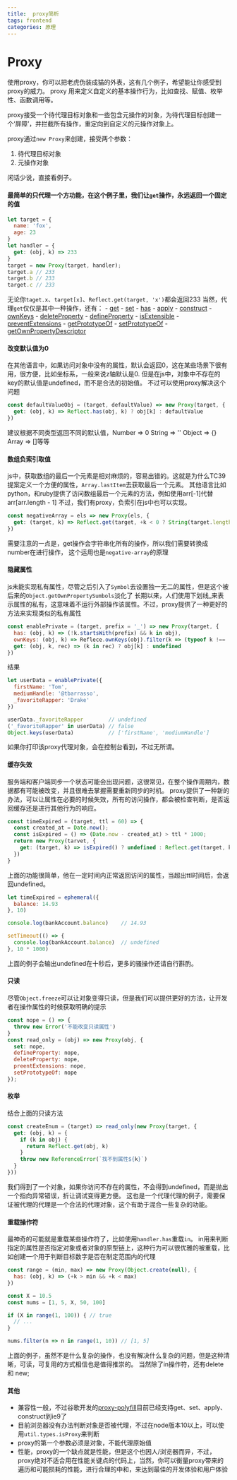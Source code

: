 ```yaml
---
title:  proxy简析
tags: frontend
categories: 原理
---
```


# Proxy

使用proxy，你可以把老虎伪装成猫的外表，这有几个例子，希望能让你感受到proxy的威力。
proxy 用来定义自定义的基本操作行为，比如查找、赋值、枚举性、函数调用等。

proxy接受一个待代理目标对象和一些包含元操作的对象，为待代理目标创建一个‘屏障’，并拦截所有操作，重定向到自定义的元操作对象上。

proxy通过```new Proxy```来创建，接受两个参数：
1. 待代理目标对象
2. 元操作对象

闲话少说，直接看例子。

#### 最简单的只代理一个方功能，在这个例子里，我们让```get```操作，永远返回一个固定的值

```javascript
let target = {
  name: 'fox',
  age: 23
}
let handler = {
  get: (obj, k) => 233
}
target = new Proxy(target, handler);
target.a // 233
target.b // 233
target.c // 233
```
无论你```taget.x```、```target[x]```、```Reflect.get(target, 'x')```都会返回233
当然，代理```get```仅仅是其中一种操作，还有：
    - [get](https://developer.mozilla.org/en-US/docs/Web/JavaScript/Reference/Global_Objects/Proxy/handler/get)
    - [set](https://developer.mozilla.org/en-US/docs/Web/JavaScript/Reference/Global_Objects/Proxy/handler/set)
    - [has](https://developer.mozilla.org/en-US/docs/Web/JavaScript/Reference/Global_Objects/Proxy/handler/has)
    - [apply](https://developer.mozilla.org/en-US/docs/Web/JavaScript/Reference/Global_Objects/Proxy/handler/apply)
    - [construct](https://developer.mozilla.org/en-US/docs/Web/JavaScript/Reference/Global_Objects/Proxy/handler/construct)
    - [ownKeys](https://developer.mozilla.org/en-US/docs/Web/JavaScript/Reference/Global_Objects/Proxy/handler/ownKeys)
    - [deleteProperty](https://developer.mozilla.org/en-US/docs/Web/JavaScript/Reference/Global_Objects/Proxy/handler/deleteProperty)
    - [defineProperty](https://developer.mozilla.org/en-US/docs/Web/JavaScript/Reference/Global_Objects/Proxy/handler/defineProperty)
    - [isExtensible](https://developer.mozilla.org/en-US/docs/Web/JavaScript/Reference/Global_Objects/Proxy/handler/isExtensible)
    - [preventExtensions](https://developer.mozilla.org/en-US/docs/Web/JavaScript/Reference/Global_Objects/Proxy/handler/preventExtensions)
    - [getPrototypeOf](https://developer.mozilla.org/en-US/docs/Web/JavaScript/Reference/Global_Objects/Proxy/handler/getPrototypeOf)
    - [setPrototypeOf](https://developer.mozilla.org/en-US/docs/Web/JavaScript/Reference/Global_Objects/Proxy/handler/setPrototypeOf)
    - [getOwnPropertyDescriptor](https://developer.mozilla.org/en-US/docs/Web/JavaScript/Reference/Global_Objects/Proxy/handler/getOwnPropertyDescriptor)

#### 改变默认值为0
在其他语言中，如果访问对象中没有的属性，默认会返回0，这在某些场景下很有用，很方便，比如坐标系，一般来说z轴默认是0.
但是在js中，对象中不存在的key的默认值是undefined，而不是合法的初始值。
不过可以使用proxy解决这个问题
```javascript
const defaultValueObj = (target, defaultValue) => new Proxy(target, {
  get: (obj, k) => Reflect.has(obj, k) ? obj[k] : defaultValue
})
```
建议根据不同类型返回不同的默认值，Number => 0 String => '' Object => {} Array => []等等

#### 数组负索引取值
js中，获取数组的最后一个元素是相对麻烦的，容易出错的。这就是为什么TC39提案定义一个方便的属性，```Array.lastItem```去获取最后一个元素。
其他语言比如python，和ruby提供了访问数组最后一个元素的方法，例如使用arr[-1]代替arr[arr.length - 1]
不过，我们有proxy，负索引在js中也可以实现。
```javascript
const negativeArray = els => new Proxy(els, {
  get: (target, k) => Reflect.get(target, +k < 0 ? String(target.length + +k) : k)
})
```
需要注意的一点是，get操作会字符串化所有的操作，所以我们需要转换成number在进行操作，
这个运用也是```negative-array```的原理

#### 隐藏属性
js未能实现私有属性，尽管之后引入了```Symbol```去设置独一无二的属性，但是这个被后来的```Object.getOwnPropertySumbols```淡化了
长期以来，人们使用下划线_来表示属性的私有，这意味着不运行外部操作该属性。不过，proxy提供了一种更好的方法来实现类似的私有属性
```javascript
const enablePrivate = (target, prefix = '_') => new Proxy(target, {
  has: (obj, k) => (!k.startsWith(prefix) && k in obj),
  ownKeys: (obj, k) => Reflece.ownKeys(obj).filter(k => (typeof k !== 'string' || !k.startsWith(prefix))),
  get: (obj, k, rec) => (k in rec) ? obj[k] : undefined
})
```
结果
```javascript
let userData = enablePrivate({
  firstName: 'Tom',
  mediumHandle: '@tbarrasso',
  _favoriteRapper: 'Drake'
})

userData._favoriteRapper        // undefined
('_favoriteRapper' in userData) // false
Object.keys(userData)           // ['firstName', 'mediumHandle']
```
如果你打印该proxy代理对象，会在控制台看到，不过无所谓。

#### 缓存失效
服务端和客户端同步一个状态可能会出现问题，这很常见，在整个操作周期内，数据都有可能被改变，并且很难去掌握需要重新同步的时机。
proxy提供了一种新的办法，可以让属性在必要的时候失效，所有的访问操作，都会被检查判断，是否返回缓存还是进行其他行为的响应。
```javascript
const timeExpired = (target, ttl = 60) => {
  const created_at = Date.now();
  const isExpired = () => (Date.now - created_at) > ttl * 1000;
  return new Proxy(tarvet, {
    get: (target, k) => isExpired() ? undefined : Reflect.get(target, k);
  })
}
```
上面的功能很简单，他在一定时间内正常返回访问的属性，当超出ttl时间后，会返回undefined。
```javascript
let timeExpired = ephemeral({
  balance: 14.93
}, 10)

console.log(bankAccount.balance)    // 14.93

setTimeout(() => {
  console.log(bankAccount.balance)  // undefined
}, 10 * 1000)
```
上面的例子会输出undefined在十秒后，更多的骚操作还请自行斟酌。

#### 只读
尽管```Object.freeze```可以让对象变得只读，但是我们可以提供更好的方法，让开发者在操作属性的时候获取明确的提示
```javascript
const nope = () => {
  throw new Error('不能改变只读属性')
}
const read_only = (obj) => new Proxy(obj, {
  set: nope,
  defineProperty: nope,
  deleteProperty: nope,
  preentExtensions: nope,
  setPrototypeOf: nope
});
```

#### 枚举
结合上面的只读方法
```javascript
const createEnum = (target) => read_only(new Proxy(target, {
  get: (obj, k) = {
    if (k in obj) {
      return Reflect.get(obj, k)
    }
    throw new ReferenceError(`找不到属性${k}`)
  }
}))
```
我们得到了一个对象，如果你访问不存在的属性，不会得到undefined，而是抛出一个指向异常错误，折让调试变得更方便。
这也是一个代理代理的例子，需要保证被代理的代理是一个合法的代理对象，这个有助于混合一些复杂的功能。

#### 重载操作符
最神奇的可能就是重载某些操作符了，比如使用```handler.has```重载```in```。
in用来判断指定的属性是否指定对象或者对象的原型链上，这种行为可以很优雅的被重载，比如创建一个用于判断目标数字是否在制定范围内的代理
```javascript
const range = (min, max) => new Proxy(Object.create(null), {
  has: (obj, k) => (+k > min && +k < max)
})
```
```javascript
const X = 10.5
const nums = [1, 5, X, 50, 100]

if (X in range(1, 100)) { // true
  // ...
}

nums.filter(n => n in range(1, 10)) // [1, 5]
```
上面的例子，虽然不是什么复杂的操作，也没有解决什么复杂的问题，但是这种清晰，可读，可复用的方式相信也是值得推崇的。
当然除了in操作符，还有delete 和 new;

#### 其他
- 兼容性一般，不过谷歌开发的[proxy-polyfill](https://github.com/GoogleChrome/proxy-polyfill)目前已经支持get、set、apply、construct到ie9了
- 目前浏览器没有办法判断对象是否被代理，不过在node版本10以上，可以使用```util.types.isProxy```来判断
- proxy的第一个参数必须是对象，不能代理原始值
- 性能，proxy的一个缺点就是性能，但是这个也因人/浏览器而异，不过，proxy绝对不适合用在性能关键点的代码上，当然，你可以衡量proxy带来的遍历和可能损耗的性能，进行合理的中和，来达到最佳的开发体验和用户体验

